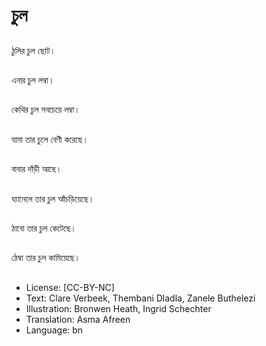 # চুল

##
ঠুলির চুল ছোট।

##
এনার চুল লম্বা।

##
কেথির চুল সবচেয়ে লম্বা।

##
যামা তার চুলে বেণী করেছে।

##
বাবার দাঁড়ী আছে।

##
য্যানেলে তার চুল আঁচড়িয়েছে।

##
ঠাবো তার চুল কেটেছে।

##
ঠেম্বা তার চুল কামিয়েছে।

##
* License: [CC-BY-NC]
* Text: Clare Verbeek, Thembani Dladla, Zanele Buthelezi
* Illustration: Bronwen Heath, Ingrid Schechter
* Translation: Asma Afreen
* Language: bn
